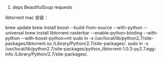 1. deps
BeautifulSoup
requests

libtorrent
mac 安装：

brew update
brew install boost --build-from-source --with-python --universal
brew install libtorrent-rasterbar --enable-python-binding --with-python --with-boost-python=mt
sudo ln -s /usr/local/lib/python2.7/site-packages/libtorrent.so /Library/Python/2.7/site-packages/.
sudo ln -s /usr/local/lib/python2.7/site-packages/python_libtorrent-1.0.3-py2.7.egg-info /Library/Python/2.7/site-packages/.